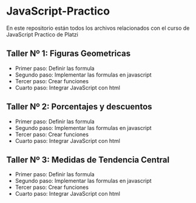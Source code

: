 # JavaScript-Practico
En este repositorio están todos los archivos relacionados con el curso de JavaScript Practico de Platzi

## Taller Nº 1: Figuras Geometricas

- Primer paso: Definir las formula
- Segundo paso: Implementar las formulas en javascript
- Tercer paso: Crear funciones
- Cuarto paso: Integrar JavaScript con html

## Taller Nº 2: Porcentajes y descuentos

- Primer paso: Definir las formula
- Segundo paso: Implementar las formulas en javascript
- Tercer paso: Crear funciones
- Cuarto paso: Integrar JavaScript con html

## Taller Nº 3: Medidas de Tendencia Central

- Primer paso: Definir las formula
- Segundo paso: Implementar las formulas en javascript
- Tercer paso: Crear funciones
- Cuarto paso: Integrar JavaScript con html
